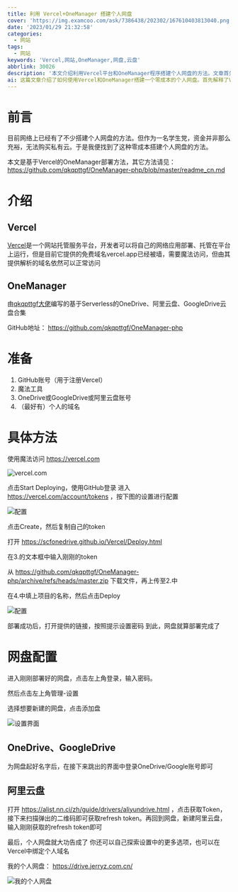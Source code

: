 ```yaml
---
title: 利用 Vercel+OneManager 搭建个人网盘
cover: 'https://img.examcoo.com/ask/7386438/202302/167610403813040.png'
date: '2023/01/29 21:32:58'
categories:
  - 网站
tags:
  - 网站
keywords: 'Vercel,网站,OneManager,网盘,云盘'
abbrlink: 30026
description: '本文介绍利用Vercel平台和OneManager程序搭建个人网盘的方法。文章首先介绍了Vercel和OneManager,接着列出了搭建所需的准备工作,然后详细讲解了在Vercel上部署OneManager的具体步骤,以及如何配置OneDrive、GoogleDrive和阿里云盘等不同存储方式。最后,作者分享了成功搭建的个人网盘,展示了其功能。通过这种方法,可以零成本拥有一个功能完善的个人网盘。'
ai: 这篇文章介绍了如何使用Vercel和OneManager搭建一个零成本的个人网盘。首先解释了Vercel的基本功能和OneManager的特点。然后，文章详细说明了部署个人网盘的具体步骤，包括使用GitHub账号注册Vercel、配置访问令牌、上传项目文件、部署项目以及如何连接至OneDrive、GoogleDrive或阿里云盘等服务。最后，还提及了如何配置网盘，包括添加云盘服务、设置密码和绑定个人域名等操作，以及作者自己搭建的个人网盘实例。
---
```


# 前言
目前网络上已经有了不少搭建个人网盘的方法。但作为一名学生党，资金并非那么充裕，无法购买私有云。于是我便找到了这种零成本搭建个人网盘的方法。

本文是基于Vercel的OneManager部署方法，其它方法请见： https://github.com/qkqpttgf/OneManager-php/blob/master/readme_cn.md 

# 介绍

## Vercel

[Vercel](https://vercel.com)是一个网站托管服务平台，开发者可以将自己的网络应用部署、托管在平台上运行，但是目前它提供的免费域名vercel.app已经被墙，需要魔法访问，但由其提供解析的域名依然可以正常访问

## OneManager

由[qkqpttgf大佬](https://github.com/qkqpttgf)编写的基于Serverless的OneDrive、阿里云盘、GoogleDrive云盘合集

GitHub地址： https://github.com/qkqpttgf/OneManager-php 

# 准备
1. GitHub账号（用于注册Vercel）
2. 魔法工具
3. OneDrive或GoogleDrive或阿里云盘账号
4. （最好有）个人的域名

# 具体方法
使用魔法访问 https://vercel.com

![vercel.com](https://cdn.jerryz.com.cn/gh/YangguangZhou/picx-images-hosting@master/3803468_cea08981_7318_6522_775@864x1489.png.m.5j403xz2ay.jpg)


点击Start Deploying，使用GitHub登录
进入 https://vercel.com/account/tokens ，按下图的设置进行配置

![配置](https://cdn.jerryz.com.cn/gh/YangguangZhou/picx-images-hosting@master/3803468_67dcb9f8_7318_6526_918@864x1478.png.m.8kzw560l2d.jpg)

点击Create，然后复制自己的token

打开 https://scfonedrive.github.io/Vercel/Deploy.html 

在3.的文本框中输入刚刚的token

从
https://github.com/qkqpttgf/OneManager-php/archive/refs/heads/master.zip 下载文件，再上传至2.中

在4.中填上项目的名称，然后点击Deploy

![配置](https://cdn.jerryz.com.cn/gh/YangguangZhou/picx-images-hosting@master/3803468_554ebd12_7318_6529_232@864x1221.png.m.9gwdkmacs0.jpg)

部署成功后，打开提供的链接，按照提示设置密码
到此，网盘就算部署完成了

# 网盘配置

进入刚刚部署好的网盘，点击左上角登录，输入密码。

然后点击左上角管理-设置

选择想要新建的网盘，点击添加盘

![设置界面](https://cdn.jerryz.com.cn/gh/YangguangZhou/picx-images-hosting@master/3803468_8fcb7896_7318_6533_472@1056x1132.png.m.5j403xzefl.jpg)

## OneDrive、GoogleDrive

为网盘起好名字后，在接下来跳出的界面中登录OneDrive/Google账号即可

## 阿里云盘

打开 https://alist.nn.ci/zh/guide/drivers/aliyundrive.html ，点击获取Token，接下来扫描弹出的二维码即可获取refresh token。再回到网盘，新建阿里云盘，输入刚刚获取的refresh token即可

最后，个人网盘就大功告成了
你还可以自己探索设置中的更多选项，也可以在Vercel中绑定个人域名

我的个人网盘： https://drive.jerryz.com.cn/ 

![我的个人网盘](https://cdn.jerryz.com.cn/gh/YangguangZhou/picx-images-hosting@master/3803468_67528740_7318_6535_166@864x1357.png.m.2vejtl6fpy.jpg)
